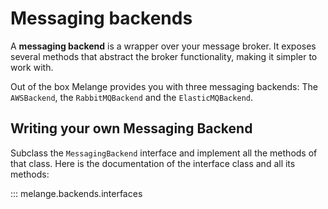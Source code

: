 # Messaging backends

A **messaging backend** is a wrapper over your message broker. It exposes 
several methods that abstract the broker functionality, making it simpler to work with.

Out of the box Melange provides you with three messaging backends: The `AWSBackend`,
the `RabbitMQBackend` and the `ElasticMQBackend`.

## Writing your own Messaging Backend

Subclass the `MessagingBackend` interface and implement all the methods of that
class. Here is the documentation of the interface class and all its methods:

::: melange.backends.interfaces
